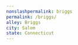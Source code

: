 ```yaml
---
﻿nonslashpermalink: briggs
permalink: /briggs/
alley: Briggs
city: Salem
state: Connecticut
---
```

